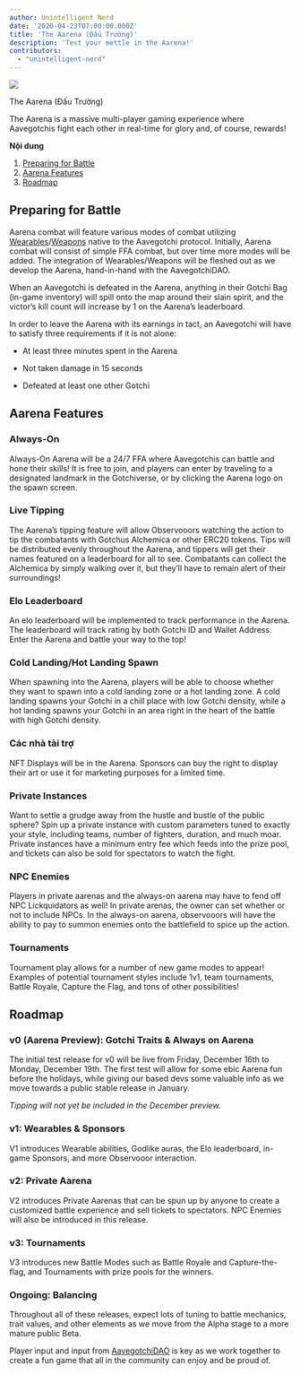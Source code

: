 ```yaml
---
author: Unintelligent Nerd
date: '2020-04-23T07:00:00.000Z'
title: 'The Aarena (Đấu Trường)'
description: 'Test your mettle in the Aarena!'
contributors:
  - "unintelligent-nerd"
---
```


<div class="headerImageContainer">
<img class="headerImage" src="/aarena/get-ready-for-pvp.png">
<p class="headerImageText">The Aarena (Đấu Trường)</p>
</div>

The Aarena is a massive multi-player gaming experience where Aavegotchis fight each other in real-time for glory and, of course, rewards!

<div class="contentsBox">

**Nội dung**

<ol>
<li><a href=#preparing-for-battle>Preparing for Battle</a></li>
<li><a href=#aarena-features>Aarena Features</a></li>
<li><a href=#roadmap>Roadmap</a></li>
</ol>

</div>

## Preparing for Battle

Aarena combat will feature various modes of combat utilizing [Wearables](/wearables)/[Weapons](/weapons) native to the Aavegotchi protocol. Initially, Aarena combat will consist of simple FFA combat, but over time more modes will be added. The integration of Wearables/Weapons will be fleshed out as we develop the Aarena, hand-in-hand with the AavegotchiDAO.

When an Aavegotchi is defeated in the Aarena, anything in their Gotchi Bag (in-game inventory) will spill onto the map around their slain spirit, and the victor’s kill count will increase by 1 on the Aarena’s leaderboard.

In order to leave the Aarena with its earnings in tact, an Aavegotchi will have to satisfy three requirements if it is not alone:

* At least three minutes spent in the Aarena

* Not taken damage in 15 seconds

* Defeated at least one other Gotchi

## Aarena Features

### Always-On

Always-On Aarena will be a 24/7 FFA where Aavegotchis can battle and hone their skills! It is free to join, and players can enter by traveling to a designated landmark in the Gotchiverse, or by clicking the Aarena logo on the spawn screen.

### Live Tipping

The Aarena’s tipping feature will allow Observooors watching the action to tip the combatants with Gotchus Alchemica or other ERC20 tokens. Tips will be distributed evenly throughout the Aarena, and tippers will get their names featured on a leaderboard for all to see. Combatants can collect the Alchemica by simply walking over it, but they’ll have to remain alert of their surroundings!

### Elo Leaderboard

An elo leaderboard will be implemented to track performance in the Aarena. The leaderboard will track rating by both Gotchi ID and Wallet Address. Enter the Aarena and battle your way to the top!

### Cold Landing/Hot Landing Spawn

When spawning into the Aarena, players will be able to choose whether they want to spawn into a cold landing zone or a hot landing zone. A cold landing spawns your Gotchi in a chill place with low Gotchi density, while a hot landing spawns your Gotchi in an area right in the heart of the battle with high Gotchi density.

### Các nhà tài trợ

NFT Displays will be in the Aarena. Sponsors can buy the right to display their art or use it for marketing purposes for a limited time.

### Private Instances

Want to settle a grudge away from the hustle and bustle of the public sphere? Spin up a private instance with custom parameters tuned to exactly your style, including teams, number of fighters, duration, and much moar. Private instances have a minimum entry fee which feeds into the prize pool, and tickets can also be sold for spectators to watch the fight.

### NPC Enemies

Players in private aarenas and the always-on aarena may have to fend off NPC Lickquidators as well! In private arenas, the owner can set whether or not to include NPCs. In the always-on aarena, observooors will have the ability to pay to summon enemies onto the battlefield to spice up the action.

### Tournaments

Tournament play allows for a number of new game modes to appear! Examples of potential tournament styles include 1v1, team tournaments, Battle Royale, Capture the Flag, and tons of other possibilities!

## Roadmap

### v0 (Aarena Preview): Gotchi Traits & Always on Aarena

The initial test release for v0 will be live from Friday, December 16th to Monday, December 19th. The first test will allow for some ebic Aarena fun before the holidays, while giving our based devs some valuable info as we move towards a public stable release in January.

*Tipping will not yet be included in the December preview.*

### v1: Wearables & Sponsors

V1 introduces Wearable abilities, Godlike auras, the Elo leaderboard, in-game Sponsors, and more Observooor interaction.

### v2: Private Aarena

V2 introduces Private Aarenas that can be spun up by anyone to create a customized battle experience and sell tickets to spectators. NPC Enemies will also be introduced in this release.

### v3: Tournaments

V3 introduces new Battle Modes such as Battle Royale and Capture-the-flag, and Tournaments with prize pools for the winners.

### Ongoing: Balancing

Throughout all of these releases, expect lots of tuning to battle mechanics, trait values, and other elements as we move from the Alpha stage to a more mature public Beta.

Player input and input from [AavegotchiDAO](/dao) is key as we work together to create a fun game that all in the community can enjoy and be proud of. 